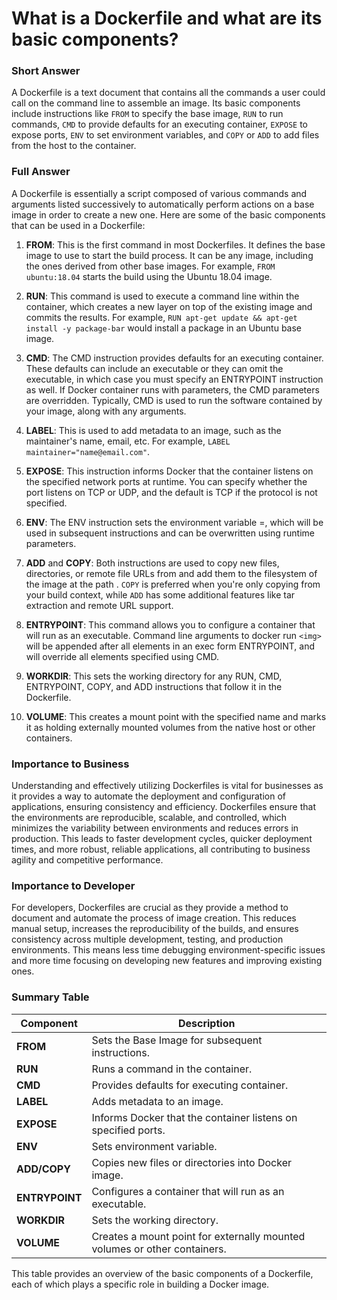 # What is a Dockerfile and what are its basic components?

### Short Answer
A Dockerfile is a text document that contains all the commands a user could call on the command line to assemble an image. Its basic components include instructions like `FROM` to specify the base image, `RUN` to run commands, `CMD` to provide defaults for an executing container, `EXPOSE` to expose ports, `ENV` to set environment variables, and `COPY` or `ADD` to add files from the host to the container.

### Full Answer
A Dockerfile is essentially a script composed of various commands and arguments listed successively to automatically perform actions on a base image in order to create a new one. Here are some of the basic components that can be used in a Dockerfile:

1. **FROM**: This is the first command in most Dockerfiles. It defines the base image to use to start the build process. It can be any image, including the ones derived from other base images. For example, `FROM ubuntu:18.04` starts the build using the Ubuntu 18.04 image.

2. **RUN**: This command is used to execute a command line within the container, which creates a new layer on top of the existing image and commits the results. For example, `RUN apt-get update && apt-get install -y package-bar` would install a package in an Ubuntu base image.

3. **CMD**: The CMD instruction provides defaults for an executing container. These defaults can include an executable or they can omit the executable, in which case you must specify an ENTRYPOINT instruction as well. If Docker container runs with parameters, the CMD parameters are overridden. Typically, CMD is used to run the software contained by your image, along with any arguments.

4. **LABEL**: This is used to add metadata to an image, such as the maintainer's name, email, etc. For example, `LABEL maintainer="name@email.com"`.

5. **EXPOSE**: This instruction informs Docker that the container listens on the specified network ports at runtime. You can specify whether the port listens on TCP or UDP, and the default is TCP if the protocol is not specified.

6. **ENV**: The ENV instruction sets the environment variable <key>=<value>, which will be used in subsequent instructions and can be overwritten using runtime parameters.

7. **ADD** and **COPY**: Both instructions are used to copy new files, directories, or remote file URLs from <src> and add them to the filesystem of the image at the path <dest>. `COPY` is preferred when you're only copying from your build context, while `ADD` has some additional features like tar extraction and remote URL support.

8. **ENTRYPOINT**: This command allows you to configure a container that will run as an executable. Command line arguments to docker run `<img>` will be appended after all elements in an exec form ENTRYPOINT, and will override all elements specified using CMD.

9. **WORKDIR**: This sets the working directory for any RUN, CMD, ENTRYPOINT, COPY, and ADD instructions that follow it in the Dockerfile.

10. **VOLUME**: This creates a mount point with the specified name and marks it as holding externally mounted volumes from the native host or other containers.

### Importance to Business
Understanding and effectively utilizing Dockerfiles is vital for businesses as it provides a way to automate the deployment and configuration of applications, ensuring consistency and efficiency. Dockerfiles ensure that the environments are reproducible, scalable, and controlled, which minimizes the variability between environments and reduces errors in production. This leads to faster development cycles, quicker deployment times, and more robust, reliable applications, all contributing to business agility and competitive performance.

### Importance to Developer
For developers, Dockerfiles are crucial as they provide a method to document and automate the process of image creation. This reduces manual setup, increases the reproducibility of the builds, and ensures consistency across multiple development, testing, and production environments. This means less time debugging environment-specific issues and more time focusing on developing new features and improving existing ones.

### Summary Table

| Component  | Description                                                       |
|------------|-------------------------------------------------------------------|
| **FROM**   | Sets the Base Image for subsequent instructions.                  |
| **RUN**    | Runs a command in the container.                                  |
| **CMD**    | Provides defaults for executing container.                        |
| **LABEL**  | Adds metadata to an image.                                        |
| **EXPOSE** | Informs Docker that the container listens on specified ports.     |
| **ENV**    | Sets environment variable.                                        |
| **ADD/COPY**| Copies new files or directories into Docker image.                |
| **ENTRYPOINT** | Configures a container that will run as an executable.         |
| **WORKDIR** | Sets the working directory.                                       |
| **VOLUME** | Creates a mount point for externally mounted volumes or other containers. |

This table provides an overview of the basic components of a Dockerfile, each of which plays a specific role in building a Docker image.